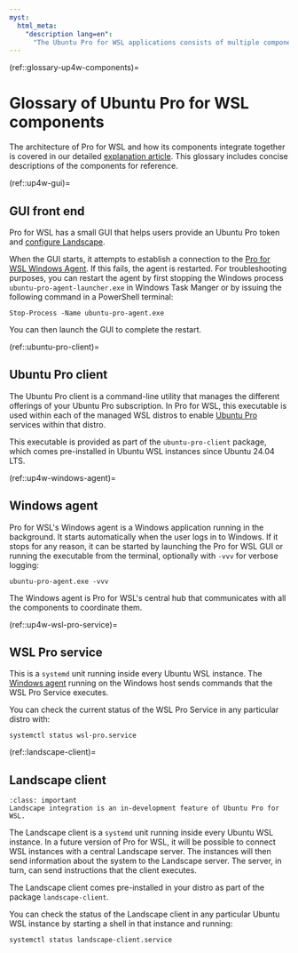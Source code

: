 ```yaml
---
myst:
  html_meta:
    "description lang=en":
      "The Ubuntu Pro for WSL applications consists of multiple components: a GUI front end, Landscape client, Ubuntu Pro client, Windows agent, and WSL Pro service."
---
```


(ref::glossary-up4w-components)=
# Glossary of Ubuntu Pro for WSL components

The architecture of Pro for WSL and how its components integrate together is covered in our detailed [explanation article](../explanation/ref-arch-explanation.md).
This glossary includes concise descriptions of the components for reference.

(ref::up4w-gui)=
## GUI front end

Pro for WSL has a small GUI that helps users provide an Ubuntu Pro token and
[configure Landscape](ref::landscape-config).

When the GUI starts, it attempts to establish a connection to the [Pro for WSL Windows Agent](ref::up4w-windows-agent). If this fails, the agent is restarted. For troubleshooting purposes, you can restart the agent by first stopping the Windows process `ubuntu-pro-agent-launcher.exe` in Windows Task Manger or by issuing the following command in a PowerShell terminal:

```text
Stop-Process -Name ubuntu-pro-agent.exe
```

You can then launch the GUI to complete the restart.

(ref::ubuntu-pro-client)=
## Ubuntu Pro client

The Ubuntu Pro client is a command-line utility that manages the
different offerings of your Ubuntu Pro subscription. In Pro for WSL, this executable
is used within each of the managed WSL distros to enable [Ubuntu
Pro](https://documentation.ubuntu.com/pro/) services within that distro.

This executable is provided as part of the `ubuntu-pro-client` package,
which comes pre-installed in Ubuntu WSL instances since Ubuntu 24.04 LTS.

(ref::up4w-windows-agent)=
## Windows agent

Pro for WSL's Windows agent is a Windows application running in the background. It starts automatically when the user logs in to Windows. If it stops for any reason, it can be started by launching the Pro for WSL GUI or running the executable from the terminal, optionally with `-vvv` for verbose logging:

```text
ubuntu-pro-agent.exe -vvv
```

The Windows agent is Pro for WSL's central hub that communicates with all the components to coordinate them.

(ref::up4w-wsl-pro-service)=
## WSL Pro service

This is a `systemd` unit running inside every Ubuntu WSL instance. The [Windows agent](ref::up4w-windows-agent) running on the Windows host sends commands that the WSL Pro Service executes.

You can check the current status of the WSL Pro Service in any particular distro with:

```text
systemctl status wsl-pro.service
```

(ref::landscape-client)=
## Landscape client

```{admonition} Feature in development
:class: important
Landscape integration is an in-development feature of Ubuntu Pro for WSL.
```

The Landscape client is a `systemd` unit running inside every Ubuntu WSL
instance. In a future version of Pro for WSL, it will be possible to connect WSL
instances with a central Landscape server. The instances will then send
information about the system to the Landscape server. The server, in turn, can
send instructions that the client executes.

The Landscape client comes pre-installed in your distro as part of the package `landscape-client`.

You can check the status of the Landscape client in any particular Ubuntu WSL instance by starting a shell in that instance and running:

```text
systemctl status landscape-client.service
```

